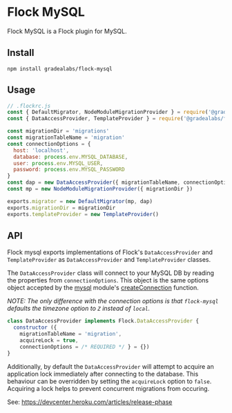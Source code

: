 # Flock MySQL

Flock MySQL is a Flock plugin for MySQL.

## Install

```
npm install gradealabs/flock-mysql
```

## Usage

```js
// .flockrc.js
const { DefaultMigrator, NodeModuleMigrationProvider } = require('@gradealabs/flock')
const { DataAccessProvider, TemplateProvider } = require('@gradealabs/flock-mysql')

const migrationDir = 'migrations'
const migrationTableName = 'migration'
const connectionOptions = {
  host: 'localhost',
  database: process.env.MYSQL_DATABASE,
  user: process.env.MYSQL_USER,
  password: process.env.MYSQL_PASSWORD
}
const dap = new DataAccessProvider({ migrationTableName, connectionOptions })
const mp = new NodeModuleMigrationProvider({ migrationDir })

exports.migrator = new DefaultMigrator(mp, dap)
exports.migrationDir = migrationDir
exports.templateProvider = new TemplateProvider()

```

## API

Flock mysql exports implementations of Flock's `DataAccessProvider` and `TemplateProvider`
as `DataAccessProvider` and `TemplateProvider` classes.

The `DataAccessProvider` class will connect to your MySQL DB by reading
the properties from `connectionOptions`. This object is the same options object
accepted by the [mysql](https://npmjs.org/mysql) module's [createConnection](https://www.npmjs.com/package/mysql#connection-options) function.

*NOTE: The only difference with the connection options is that `flock-mysql`
defaults the timezone option to `Z` instead of `local`.*

```js
class DataAccessProvider implements Flock.DataAccessProvider {
  constructor ({
    migrationTableName = 'migration',
    acquireLock = true,
    connectionOptions = /* REQUIRED */ } = {})
}
```

Additionally, by default the `DataAccessProvider` will attempt to acquire an
application lock immediately after connecting to the database. This behaviour
can be overridden by setting the `acquireLock` option to `false`. Acquiring a
lock helps to prevent concurrent migrations from occuring.

See: https://devcenter.heroku.com/articles/release-phase
